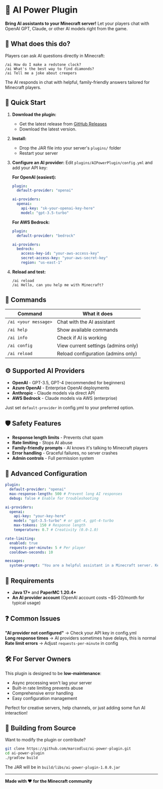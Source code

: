 # 🤖 AI Power Plugin

**Bring AI assistants to your Minecraft server!** Let your players chat with OpenAI GPT, Claude, or other AI models right from the game.

## 🎯 What does this do?

Players can ask AI questions directly in Minecraft:

```
/ai How do I make a redstone clock?
/ai What's the best way to find diamonds?
/ai Tell me a joke about creepers
```

The AI responds in chat with helpful, family-friendly answers tailored for Minecraft players.

## 🚀 Quick Start

1. **Download the plugin:**

   - Get the latest release from [GitHub Releases](https://github.com/marcodluz/ai-power-plugin/releases)
   - Download the latest version.

2. **Install:**

   - Drop the JAR file into your server's `plugins/` folder
   - Restart your server

3. **Configure an AI provider:**
   Edit `plugins/AIPowerPlugin/config.yml` and add your API key:

   **For OpenAI (easiest):**

   ```yaml
   plugin:
     default-provider: "openai"

   ai-providers:
     openai:
       api-key: "sk-your-openai-key-here"
       model: "gpt-3.5-turbo"
   ```

   **For AWS Bedrock:**

   ```yaml
   plugin:
     default-provider: "bedrock"

   ai-providers:
     bedrock:
       access-key-id: "your-aws-access-key"
       secret-access-key: "your-aws-secret-key"
       region: "us-east-1"
   ```

4. **Reload and test:**
   ```
   /ai reload
   /ai Hello, can you help me with Minecraft?
   ```

## 💬 Commands

| Command              | What it does                        |
| -------------------- | ----------------------------------- |
| `/ai <your message>` | Chat with the AI assistant          |
| `/ai help`           | Show available commands             |
| `/ai info`           | Check if AI is working              |
| `/ai config`         | View current settings (admins only) |
| `/ai reload`         | Reload configuration (admins only)  |

## ⚙️ Supported AI Providers

- **OpenAI** - GPT-3.5, GPT-4 (recommended for beginners)
- **Azure OpenAI** - Enterprise OpenAI deployments
- **Anthropic** - Claude models via direct API
- **AWS Bedrock** - Claude models via AWS (enterprise)

Just set `default-provider` in config.yml to your preferred option.

## 🛡️ Safety Features

- **Response length limits** - Prevents chat spam
- **Rate limiting** - Stops AI abuse
- **Family-friendly prompts** - AI knows it's talking to Minecraft players
- **Error handling** - Graceful failures, no server crashes
- **Admin controls** - Full permission system

## 🔧 Advanced Configuration

```yaml
plugin:
  default-provider: "openai"
  max-response-length: 500 # Prevent long AI responses
  debug: false # Enable for troubleshooting

ai-providers:
  openai:
    api-key: "your-key-here"
    model: "gpt-3.5-turbo" # or gpt-4, gpt-4-turbo
    max-tokens: 150 # Response length
    temperature: 0.7 # Creativity (0.0-1.0)

rate-limiting:
  enabled: true
  requests-per-minute: 5 # Per player
  cooldown-seconds: 10

messages:
  system-prompt: "You are a helpful assistant in a Minecraft server. Keep responses concise and family-friendly. Help with game questions but avoid exact coordinates or major spoilers."
```

## 🚨 Requirements

- **Java 17+** and **PaperMC 1.20.4+**
- **An AI provider account** (OpenAI account costs ~$5-20/month for typical usage)

## ❓ Common Issues

**"AI provider not configured"** → Check your API key in config.yml  
**Long response times** → AI providers sometimes have delays, this is normal  
**Rate limit errors** → Adjust `requests-per-minute` in config

## 🛠️ For Server Owners

This plugin is designed to be **low-maintenance**:

- Async processing won't lag your server
- Built-in rate limiting prevents abuse
- Comprehensive error handling
- Easy configuration management

Perfect for creative servers, help channels, or just adding some fun AI interaction!

## 🔨 Building from Source

Want to modify the plugin or contribute?

```bash
git clone https://github.com/marcodluz/ai-power-plugin.git
cd ai-power-plugin
./gradlew build
```

The JAR will be in `build/libs/ai-power-plugin-1.0.0.jar`

---

**Made with ❤️ for the Minecraft community**
